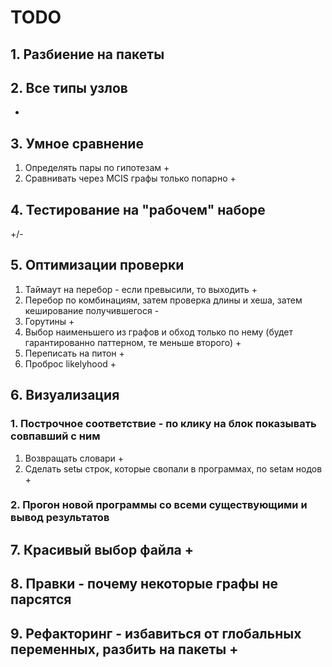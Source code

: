 # TODO

## 1. Разбиение на пакеты

## 2. Все типы узлов
+

## 3. Умное сравнение
1. Определять пары по гипотезам +
2. Сравнивать через MCIS графы только попарно +

## 4. Тестирование на "рабочем" наборе
+/-

## 5. Оптимизации проверки
1. Таймаут на перебор - если превысили, то выходить +
2. Перебор по комбинациям, затем проверка длины и хеша, затем кеширование получившегося -
3. Горутины +
4. Выбор наименьшего из графов и обход только по нему (будет гарантированно паттерном, те меньше второго) +
5. Переписать на питон +
6. Проброс likelyhood +

## 6. Визуализация

### 1. Построчное соответствие - по клику на блок показывать совпавший с ним
1. Возвращать словари +
2. Сделать setы строк, которые свопали в программах, по setам нодов +
### 2. Прогон новой программы со всеми существующими и вывод результатов



## 7. Красивый выбор файла +

## 8. Правки - почему некоторые графы не парсятся

## 9. Рефакторинг - избавиться от глобальных переменных, разбить на пакеты +